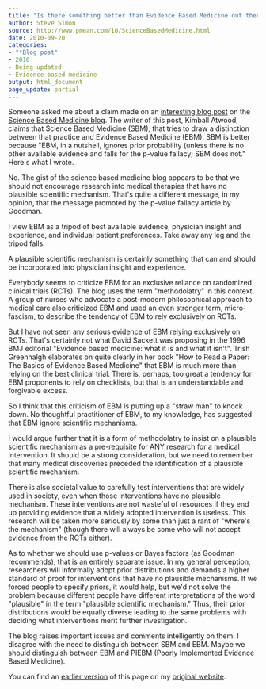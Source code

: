 ```yaml
---
title: "Is there something better than Evidence Based Medicine out there"
author: Steve Simon
source: http://www.pmean.com/10/ScienceBasedMedicine.html
date: 2010-09-20
categories:
- "*Blog post"
- 2010
- Being updated
- Evidence based medicine
output: html_document
page_update: partial
---
```


Someone asked me about a claim made on an [interesting blog post][atw1] on the [Science Based Medicine blog][sbm1]. The writer of this post, Kimball Atwood, claims that Science Based Medicine (SBM), that tries to draw a distinction between that practice and Evidence Based Medicine (EBM). SBM is better because "EBM, in a nutshell, ignores prior probability (unless there is no other available evidence and falls for the p-value fallacy; SBM does not." Here's what I wrote.

<!---More--->

No. The gist of the science based medicine blog appears to be that we should not encourage research into medical therapies that have no plausible scientific mechanism. That's quite a different message, in my opinion, that the message promoted by the p-value fallacy article by Goodman.

I view EBM as a tripod of best available evidence, physician insight and experience, and individual patient preferences. Take away any leg and the tripod falls.

A plausible scientific mechanism is certainly something that can and should be incorporated into physician insight and experience.

Everybody seems to criticize EBM for an exclusive reliance on randomized clinical trials (RCTs). The blog uses the term "methodolatry" in this context. A group of nurses who advocate a post-modern philosophical approach to medical care also criticized EBM and used an even stronger term, micro-fascism, to describe the tendency of EBM to rely exclusively on RCTs.

But I have not seen any serious evidence of EBM relying exclusively on RCTs. That's certainly not what David Sackett was proposing in the 1996 BMJ editorial "Evidence based medicine: what it is and what it isn't". Trish Greenhalgh elaborates on quite clearly in her book "How to Read a Paper: The Basics of Evidence Based Medicine" that EBM is much more than relying on the best clinical trial. There is, perhaps, too great a tendency for EBM proponents to rely on checklists, but that is an understandable and forgivable excess.

So I think that this criticism of EBM is putting up a "straw man" to knock down. No thoughtful practitioner of EBM, to my knowledge, has suggested that EBM ignore scientific mechanisms.

I would argue further that it is a form of methodolatry to insist on a plausible scientific mechanism as a pre-requisite for ANY research for a medical intervention. It should be a strong consideration, but we need to remember that many medical discoveries preceded the identification of a plausible scientific mechanism.

There is also societal value to carefully test interventions that are widely used in society, even when those interventions have no plausible mechanism. These interventions are not wasteful of resources if they end up providing evidence that a widely adopted intervention is useless. This research will be taken more seriously by some than just a rant of "where's the mechanism" (though there will always be some who will not accept evidence from the RCTs either).

As to whether we should use p-values or Bayes factors (as Goodman recommends), that is an entirely separate issue. In my general perception, researchers will informally adopt prior distributions and demands a higher standard of proof for interventions that have no plausible mechanisms. If we forced people to specify priors, it would help, but we'd not solve the problem because different people have different interpretations of the word "plausible" in the term "plausible scientific mechanism." Thus, their prior distributions would be equally diverse leading to the same problems with deciding what interventions merit further investigation.

The blog raises important issues and comments intelligently on them. I disagree with the need to distinguish between SBM and EBM. Maybe we should distinguish between EBM and PIEBM (Poorly Implemented Evidence Based Medicine).

You can find an [earlier version][sim1] of this page on my [original website][sim2].

[sim1]: http://www.pmean.com/10/ScienceBasedMedicine.html
[sim2]: http://www.pmean.com/original_site.html

[atw1]: https://sciencebasedmedicine.org/evidence-based-medicine-human-studies-ethics-and-the-gonzalez-regimen-a-disappointing-editorial-in-the-journal-of-clinical-oncology-part-1/

[sbm1]: https://sciencebasedmedicine.org/
